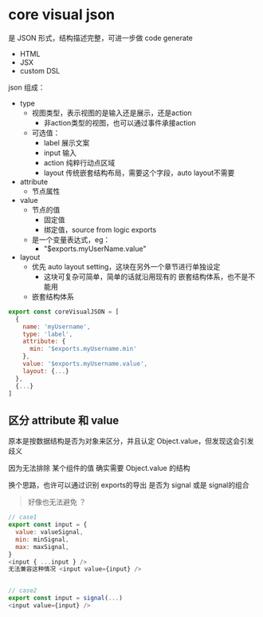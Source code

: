 # core visual json

是 JSON 形式，结构描述完整，可进一步做 code generate
- HTML
- JSX
- custom DSL

json 组成：
- type
  - 视图类型，表示视图的是输入还是展示，还是action
    - 非action类型的视图，也可以通过事件承接action
  - 可选值：
    - label 展示文案
    - input 输入
    - action 纯粹行动点区域
    - layout 传统嵌套结构布局，需要这个字段，auto layout不需要
- attribute
  - 节点属性
- value
  - 节点的值
    - 固定值
    - 绑定值，source from logic exports
  - 是一个变量表达式，eg：
    - "$exports.myUserName.value"
- layout
  - 优先 auto layout setting，这块在另外一个章节进行单独设定
    - 这块可复杂可简单，简单的话就沿用现有的 嵌套结构体系，也不是不能用
  - 嵌套结构体系


```javascript
export const coreVisualJSON = [
  {
    name: 'myUsername',
    type: 'label',
    attribute: {
      min: '$exports.myUsername.min'
    },
    value: '$exports.myUsername.value',
    layout: {...}
  },
  {...}
]
```


## 区分 attribute 和 value

原本是按数据结构是否为对象来区分，并且认定 Object.value，但发现这会引发歧义

因为无法排除 某个组件的值 确实需要 Object.value 的结构

换个思路，也许可以通过识别 exports的导出 是否为 signal 或是 signal的组合

> 好像也无法避免 ？

```javascript
// case1
export const input = {
  value: valueSignal,
  min: minSignal,
  max: maxSignal,
}
<input { ...input } />
无法兼容这种情况 <input value={input} />


// case2
export const input = signal(...)
<input value={input} />
```
